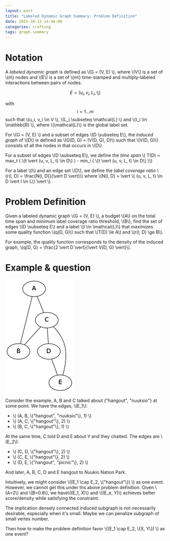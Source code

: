 ```yaml
---
layout: post
title: "Labeled Dynamic Graph Summary: Problem Definition"
date: 2015-10-12 14:44:00
categories: crafting
tags: graph-summary
---
```


# Notation

A *labeled dynamic graph* is defined as \\(G = (V, E) \\), where \\(V\\) is a set of \\(n\\) nodes and \\(E\\) is a set of \\(m\\) time-stamped and multiply-labeled interactions between pairs of nodes.

$$ E = {(u_i, v_i, L_i, t_i)} $$

with $$ i = 1 \ldots m $$ such that \\(u_i, v_i \in V \\), \\(L_i \subseteq \mathcal{L} \\) and \\(t_i \in \mathbb{R} \\), where \\(\mathcal{L}\\) is the global label set.

For \\(G = (V, E) \\)  and a subset of edges \\(D \subseteq E\\), the *induced graph* of \\(D\\) is defined as \\(G(D, G) = (V(D, G), D)\\) such that \\(V(D, G)\\) consists of all the nodes in that occurs in \\(D\\).

For a subset of edges \\(D \subseteq E\\), we define the *time span*  \\( T(D) = max_t ( \\{t \vert (u, v, L, t) \in D\\} )  - min_i ( \\{t \vert (u, v, L, t) \in D\\} )\\)

For a label \\(l\\) and an edge set \\(D\\), we define the *label coverage ratio* \\(r(l, D) = \frac{N(l, D)}{\vert D \vert}\\) where \\(N(l, D) = \vert \\{ (u, v, L, t) \in D \vert l \in L\\} \vert \\).

# Problem Definition

Given a labeled dynamic graph \\(G = (V, E) \\), a budget \\(A\\) on the total time span and minimum label coverage ratio threshold, \\(B\\), find the set of edges \\(D \subseteq E\\) and a label \\(l \in \mathcal{L}\\) that maximizes some quality function \\(q(D, G)\\) such that \\(T(D) \le A\\) and \\(r(l, D) \ge B\\).

For example, the quality function corresponds to the density of the induced graph, \\(q(D, G) = \frac{2 \vert D \vert}{\vert V(D, G) \vert}\\).

# Example & question

![](/images/graphviz/email-network-ambiguous-partition-example.dot.png)

Consider the example, A, B and C talked about {"hangout", "nuuksio"} at some point. We have the edges, \\(E_1\\):

- \\( (A, B, \\{"hangout", "nuuksio"\\}, 1) \\)
- \\( (A, C, \\{"hangout"\\}, 2) \\)
- \\( (B, C, \\{"hangout"\\}, 1) \\)

At the same time, C told D and E about Y and they chatted. The edges are \\(E_2\\):

- \\( (C, D, \\{"hangout"\\}, 2) \\)
- \\( (C, E, \\{"hangout"\\}, 2) \\)
- \\( (D, E, \\{"hangout", "picnic"\\}, 2) \\)

And later, A, B, C, D and E hangout to Nuukio Nation Park.

Intuitively, we might consider \\((E_1 \cap E_2, \\{"hangout"\\}) \\) as one event. However, we cannot get this under ths above problem definition. Given \\(A=2\\) and \\(B=0.8\\), we have\\((E_1, X)\\) and \\((E_e, Y)\\) achieves better score/density while satisfying the constraint. 

The implication densely connected induced subgraph is not necessarily desirable, especially when it's small. Maybe we can penalize subgraph of small vertex number.

Then how to make the problem definition favor \\((E_1 \cap E_2, \\{X, Y\\}) \\) as one event?






